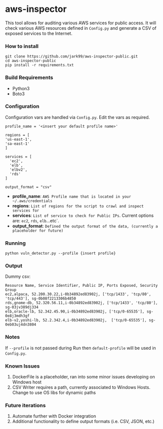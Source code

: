 # aws-inspector
This tool allows for auditing various AWS services for public access.
It will check various AWS resources defined in `Config.py` and generate a CSV of exposed services to the Internet.

### How to install
```
git clone https://github.com/jark99/aws-inspector-public.git
cd aws-inspector-public
pip install -r requirements.txt
```

### Build Requirements
- Python3
- Boto3

### Configuration
Configuration vars are handled via `Config.py`. Edit the vars as required.

```
profile_name = '<insert your default profile name>'

regions = [
'us-east-1',
'sa-east-1'
]

services = [
  'ec2',
  'elb',
  'elbv2',
  'rds'
]

output_format = "csv"
```
- **profile_name**: `AWS Profile name that is located in your ~/.aws/credentials`
- **regions**: `List of regions for the script to crawl and inspect services for`
- **services**: `List of service to check for Public IPs`. Current options are: `ec2`, `rds`, `elb`...etc`.
- **output_format**: `Defined the output format of the data, (currently a placeholder for future)`

### Running
`python vuln_detector.py --profile {insert profile}`

### Output
Dummy csv:
```
Resource Name, Service Identifier, Public IP, Ports Exposed, Security Group
ec2,alpaca, 52.200.30.22,i-0b34892ed83902j, ['tcp/1433', 'tcp/80', 'tcp/443'], sg-0b08f2213306b4850
rds,gnome-db, 52.320.56.11,i-0b34892ed83902j, ['tcp/1433', 'tcp/80'], sg-03jv389dj334
elb,oracle-lb, 52.342.45.90,i-0b34892ed83902j, ['tcp/0-65535'], sg-0e8j3mdh3gf
elb-v2,yoshi-lb, 52.2.342.4,i-0b34892ed83902j,  ['tcp/0-65535'], sg-0eb03uj4dn3804
```


### Notes
If `--profile` is not passed during Run then `default-profile` will be used in `Config.py`.

### Known Issues
1. DockerFile is a placeholder, ran into some minor issues developing on Windows host
2. CSV Writer requires a path, currently associated to Windows Hosts. Change to use OS libs for dynamic paths

### Future iterations
1. Automate further with Docker integration
2. Additional functionality to define output formats (i.e. CSV, JSON, etc.)
